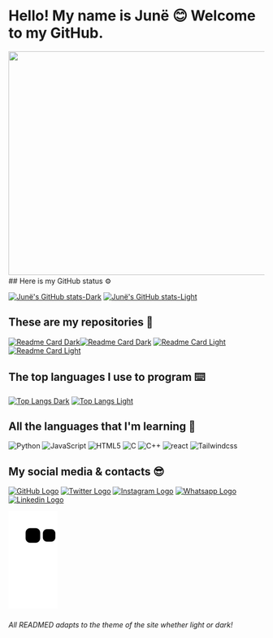 # Hello! My name is Junë 😊 Welcome to my GitHub.
<div align = "center">
  <img width="960" height="440" src="https://media.giphy.com/media/v1.Y2lkPTc5MGI3NjExNzVmMjFjNmZmNDJmN2Y4ODI3MTViZDNkNTc5N2RkN2U1MTVjMGUyMiZlcD12MV9pbnRlcm5hbF9naWZzX2dpZklkJmN0PXM/IXW1ZMevfRjUY/giphy.gif">
  </div>
## Here is my GitHub status ⚙️

[![Junë's GitHub stats-Dark](https://github-readme-stats.vercel.app/api?username=junesilva&show_icons=true&theme=aura_dark#gh-dark-mode-only)](https://github.com/junesilva#gh-dark-mode-only)
[![Junë's GitHub stats-Light](https://github-readme-stats.vercel.app/api?username=junesilva&show_icons=true&theme=buefy#gh-light-mode-only)](https://github.com/junesilva#gh-light-mode-only)

## These are my repositories 📂

[![Readme Card Dark](https://github-readme-stats.vercel.app/api/pin/?username=junesilva&repo=Donham-bot-rpg&theme=aura_dark&description#gh-dark-mode-only)](https://github.com/junesilva/Donham-bot-rpg#gh-dark-mode-only)[![Readme Card Dark](https://github-readme-stats.vercel.app/api/pin/?username=junesilva&repo=junesilva&theme=aura_dark&description#gh-dark-mode-only)](https://github.com/junesilva/junesilva#gh-dark-mode-only)
[![Readme Card Light](https://github-readme-stats.vercel.app/api/pin/?username=junesilva&repo=Donham-bot-rpg&theme=buefy&description#gh-light-mode-only)](https://github.com/junesilva/Donham-bot-rpg#gh-light-mode-only)[![Readme Card Light](https://github-readme-stats.vercel.app/api/pin/?username=junesilva&repo=junesilva&theme=buefy&description#gh-light-mode-only)](https://github.com/junesilva/junesilva#gh-light-mode-only)

## The top languages I use to program ⌨️

[![Top Langs Dark](https://github-readme-stats.vercel.app/api/top-langs/?username=junesilva&layout=compact&theme=aura_dark#gh-dark-mode-only)](https://github.com/junesilva#gh-dark-mode-only)
[![Top Langs Light](https://github-readme-stats.vercel.app/api/top-langs/?username=junesilva&layout=compact&theme=buefy#gh-light-mode-only)](https://github.com/junesilva#gh-light-mode-only)

## All the languages that I'm learning 💾

![Python](https://img.shields.io/badge/Python-14354C?style=for-the-badge&logo=python&logoColor=white) ![JavaScript](https://img.shields.io/badge/JavaScript-F7DF1E?style=for-the-badge&logo=javascript&logoColor=black) ![HTML5](https://img.shields.io/badge/HTML5-E34F26?style=for-the-badge&logo=html5&logoColor=white) ![C](https://img.shields.io/badge/C-00599C?style=for-the-badge&logo=c&logoColor=white) ![C++](https://img.shields.io/badge/C%2B%2B-00599C?style=for-the-badge&logo=c%2B%2B&logoColor=white) ![react](https://img.shields.io/badge/React-20232A?style=for-the-badge&logo=react&logoColor=61DAFB) ![Tailwindcss](https://img.shields.io/badge/Tailwind_CSS-38B2AC?style=for-the-badge&logo=tailwind-css&logoColor=white)

## My social media & contacts 😎

[![GitHub Logo](https://img.shields.io/badge/GitHub-100000?style=for-the-badge&logo=github&logoColor=white)](https://github.com/junesilva) [![Twitter Logo](https://img.shields.io/badge/Twitter-1DA1F2?style=for-the-badge&logo=twitter&logoColor=white)](https://twitter.com/fepsjr) [![Instagram Logo](https://img.shields.io/badge/Instagram-E4405F?style=for-the-badge&logo=instagram&logoColor=white)](https://instagram.com/fepsjr) [![Whatsapp Logo](https://img.shields.io/badge/WhatsApp-25D366?style=for-the-badge&logo=whatsapp&logoColor=white)](https://contate.me/junesilva) [![Linkedin Logo](https://img.shields.io/badge/LinkedIn-0077B5?style=for-the-badge&logo=linkedin&logoColor=white)](https://www.linkedin.com/in/fepsjr/)

![snake gif](https://github.com/junesilva/junesilva/blob/output/github-contribution-grid-snake.svg)

###### All READMED adapts to the theme of the site whether light or dark!
